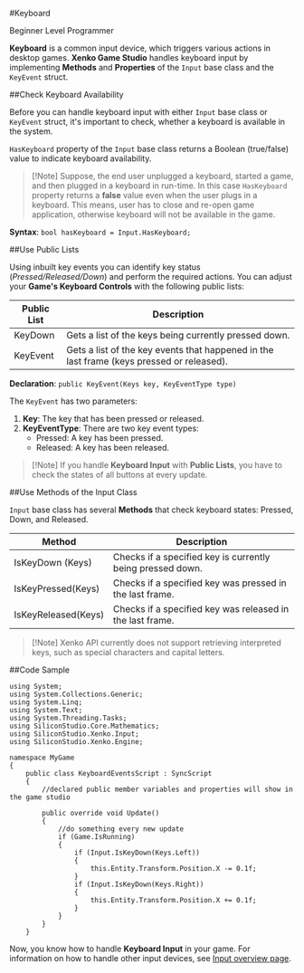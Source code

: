 #Keyboard

<span class="label label-doc-level">Beginner</span>
<span class="label label-doc-audience">Level Programmer</span>

**Keyboard** is a common input device, which triggers various actions in desktop games. **Xenko Game Studio** handles keyboard input by implementing **Methods** and **Properties** of the ```Input``` base class and the ```KeyEvent``` struct.

##Check Keyboard Availability

Before you can handle keyboard input with either ```Input``` base class or ```KeyEvent``` struct, it's important to check, whether a keyboard is available in the system.

```HasKeyboard``` property of the ```Input``` base class returns a Boolean (true/false) value to indicate keyboard availability.

> [!Note] Suppose, the end user unplugged a keyboard, started a game, and then plugged in a keyboard in run-time.
> In this case ``HasKeyboard`` property returns a **false** value even when the user plugs in a keyboard.
> This means, user has to close and re-open game application, otherwise keyboard will not be available in the game.

**Syntax**: ```bool hasKeyboard = Input.HasKeyboard;```

##Use Public Lists

Using inbuilt key events you can identify key status (_Pressed/Released/Down_) and perform the required actions. You can adjust your **Game's Keyboard Controls** with the following public lists:

| Public List | Description |
| --- | --- |
| KeyDown | Gets a list of the keys being currently pressed down. |
| KeyEvent | Gets a list of the key events that happened in the last frame (keys pressed or released). |

**Declaration**: ```public KeyEvent(Keys key, KeyEventType type) ```

The ``KeyEvent`` has two parameters:

1. **Key**: The key that has been pressed or released.
2. **KeyEventType**: There are two key event types:
    * Pressed: A key has been pressed.
    * Released: A key has been released.

> [!Note] If you handle **Keyboard Input** with **Public Lists**, you have to check the states of all buttons at every update.

##Use Methods of the Input Class

```Input``` base class has several **Methods** that check keyboard states: Pressed, Down, and Released.

| Method | Description |
| --- | --- |
| IsKeyDown (Keys) | Checks if a specified key is currently being pressed down. |
| IsKeyPressed(Keys) | Checks if a specified key was pressed in the last frame. |
| IsKeyReleased(Keys) | Checks if a specified key was released in the last frame. |

> [!Note] Xenko API currently does not support retrieving interpreted keys,
> such as special characters and capital letters.

##Code Sample

```
using System;
using System.Collections.Generic;
using System.Linq;
using System.Text;
using System.Threading.Tasks;
using SiliconStudio.Core.Mathematics;
using SiliconStudio.Xenko.Input;
using SiliconStudio.Xenko.Engine;

namespace MyGame
{
    public class KeyboardEventsScript : SyncScript
    {
        //declared public member variables and properties will show in the game studio

        public override void Update()
        {
            //do something every new update
            if (Game.IsRunning)
            {
                if (Input.IsKeyDown(Keys.Left))
                {
                    this.Entity.Transform.Position.X -= 0.1f;
                }
                if (Input.IsKeyDown(Keys.Right))
                {
                    this.Entity.Transform.Position.X += 0.1f;
                }
            }
        }
    }
```

Now, you know how to handle **Keyboard Input** in your game. For information on how to handle other input devices, see [Input overview page](index.md).
